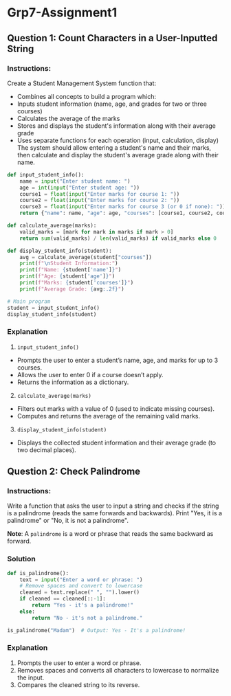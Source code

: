 # Grp7-Assignment1

## Question 1: Count Characters in a User-Inputted String

### Instructions:
Create a Student Management System function that:
- Combines all concepts to build a program which:
- Inputs student information (name, age, and grades for two or three courses)
- Calculates the average of the marks
- Stores and displays the student's information along with their average grade
- Uses separate functions for each operation (input, calculation, display)
The system should allow entering a student's name and their marks, then calculate and display the
student's average grade along with their name.

```python
def input_student_info():
    name = input("Enter student name: ")
    age = int(input("Enter student age: "))
    course1 = float(input("Enter marks for course 1: "))
    course2 = float(input("Enter marks for course 2: "))
    course3 = float(input("Enter marks for course 3 (or 0 if none): "))
    return {"name": name, "age": age, "courses": [course1, course2, course3]}

def calculate_average(marks):
    valid_marks = [mark for mark in marks if mark > 0]
    return sum(valid_marks) / len(valid_marks) if valid_marks else 0

def display_student_info(student):
    avg = calculate_average(student["courses"])
    print(f"\nStudent Information:")
    print(f"Name: {student['name']}")
    print(f"Age: {student['age']}")
    print(f"Marks: {student['courses']}")
    print(f"Average Grade: {avg:.2f}")

# Main program
student = input_student_info()
display_student_info(student)
```

### Explanation

1. `input_student_info()`
- Prompts the user to enter a student’s name, age, and marks for up to 3 courses.
- Allows the user to enter 0 if a course doesn’t apply.
- Returns the information as a dictionary.
2. `calculate_average(marks)`
- Filters out marks with a value of 0 (used to indicate missing courses).
- Computes and returns the average of the remaining valid marks.
3. `display_student_info(student)`
- Displays the collected student information and their average grade (to two decimal places).

## Question 2: Check Palindrome

### Instructions:
Write a function that asks the user to input a string and checks if the string is a palindrome (reads the
same forwards and backwards). Print "Yes, it is a palindrome" or "No, it is not a palindrome".

**Note**: A `palindrome` is a word or phrase that reads the same backward as forward.

### Solution

```python
def is_palindrome():
    text = input("Enter a word or phrase: ")
    # Remove spaces and convert to lowercase
    cleaned = text.replace(" ", "").lower()
    if cleaned == cleaned[::-1]:
        return "Yes - it's a palindrome!"
    else:
        return "No - it's not a palindrome."

is_palindrome("Madam")  # Output: Yes - It's a palindrome!
```

### Explanation

1. Prompts the user to enter a word or phrase.
2. Removes spaces and converts all characters to lowercase to normalize the input.
3. Compares the cleaned string to its reverse.
